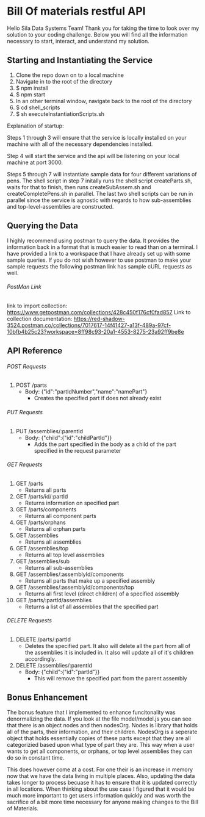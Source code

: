 # Bill Of materials restful API
Hello Sila Data Systems Team! Thank you for taking the time to look over my solution to your coding challenge. Below you will find all the information necessary to start, interact, and understand my solution.

## Starting and Instantiating the Service
1. Clone the repo down on to a local machine
2. Navigate in to the root of the directory
3. $ npm install
4. $ npm start
5. In an other terminal window, navigate back to the root of the directory
6. $ cd shell_scripts
7. $ sh executeInstantiationScripts.sh

Explanation of startup:

Steps 1 through 3 will ensure that the service is locally installed on your machine with all of the necessary dependencies installed.

Step 4 will start the service and the api will be listening on your local machine at port 3000.

Steps 5 through 7 will instantiate sample data for four different variations of pens. The shell script in step 7 initally runs the shell script createParts.sh, waits for that to finish, then runs createSubAssem.sh and createCompletePens.sh in parallel. The last two shell scripts can be run in parallel since the service is agnostic with regards to how sub-assemblies and top-level-assemblies are constructed.

## Querying the Data
I highly recommend using postman to query the data. It provides the information back in a format that is much easier to read than on a terminal. I have provided a link to a workspace that I have already set up with some sample queries. If you do not wish however to use postman to make your sample requests the following postman link has sample cURL requests as well.
###### PostMan Link
link to import collection: https://www.getpostman.com/collections/428c450f176cf0fad857
Link to collection documentation: https://red-shadow-3524.postman.co/collections/7017617-14f41427-a13f-489a-97cf-10bfb4b25c23?workspace=8ff98c93-20a1-4553-8275-23a92ff9be8e

## API Reference

###### POST Requests
1. POST /parts
    - Body: {"id":"partIdNumber","name":"namePart"}
        - Creates the specified part if does not already exist
###### PUT Requests
1. PUT /assemblies/:parentId
      - Body: {"child":{"id":"childPartId"}}
        - Adds the part specified in the body as a child of the part specified in the request parameter
###### GET Requests
1. GET /parts
    - Returns all parts
2. GET /parts/id/:partId
    - Returns information on specified part
3. GET /parts/components
    - Returns all component parts
4. GET /parts/orphans
    - Returns all orphan parts
5. GET /assemblies
    - Returns all assemblies
6. GET /assemblies/top
    - Returns all top level assemblies
7. GET /assemblies/sub
    - Returns all sub-assemblies
8. GET /assemblies/:assemblyId/components
    - Returns all parts that make up a specified assembly
9. GET /assemblies/:assemblyId/components/top
    - Returns all first level (direct children) of a specified assembly
10. GET /parts/:partId/assemblies
    - Returns a list of all assemblies that the specified part
###### DELETE Requests
1. DELETE /parts/:partId
    - Deletes the specified part. It also will delete all the part from all of the assemblies it is included in. It also will update all of it's children accordingly.
2. DELETE /assemblies/:parentId
    - Body: {"child":{"id":"partId"}}
        - This will remove the specified part from the parent assembly

## Bonus Enhancement
The bonus feature that I implemented to enhance funcitonality was denormalizing the data. If you look at the file model/model.js you can see that there is an object nodes and then nodesOrg. Nodes is library that holds all of the parts, their information, and their children. NodesOrg is a seperate object that holds essentially copies of these parts except that they are all categorizied based upon what type of part they are. This way when a user wants to get all components, or orphans, or top level assemblies they can do so in constant time.

This does however come at a cost. For one their is an increase in memory now that we have the data living in multiple places. Also, updating the data takes longer to process becuase it has to ensure that it is updated correctly in all locations. When thinking about the use case I figured that it would be much more important to get users information quickly and was worth the sacrifice of a bit more time necessary for anyone making changes to the Bill of Materials.
